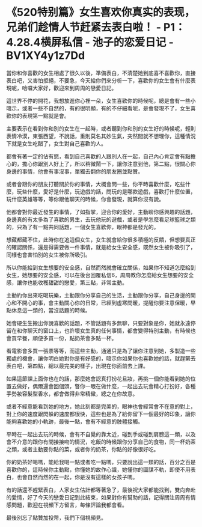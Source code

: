 # 《520特别篇》女生喜欢你真实的表现，兄弟们趁情人节赶紧去表白啦！ - P1：4.28.4横屏私信 - 池子的恋爱日记 - BV1XY4y1z7Dd

當你和你喜歡的女生相處了很久以後，準備表白，不清楚她到底喜不喜歡你，直接表白吧，又害怕拒絕，不要急，今天給你們來分析一下，喜歡你的女生會有什麼表現呢，哈囉大家好，歡迎來到周周的戀愛日記。

這世界不停的開花，我想放進你心裡一朵，女生喜歡你的時候呢，總是會有一些小暗示，或者一些不自然的，有的很明顯，有的不仔細看呢，是會發現不了，女生喜歡你的表現第一點就是會。

主要表示在看到你和別的女生在一起時，或者聽到你和別的女生好的時候呢，輕則表情冷漠，東張西望，不說話，重則莫名其妙生氣，突然間就不想理你，這種情況下就是女生吃醋了，女生對自己喜歡的人。

都會有著一定的佔有慾，看到自己喜歡的人跟別人在一起，自己內心肯定會有點擔心的，擔心你跟別人好上了，所以稍微鬧一下，讓你注意到他，第二點，很關心你身邊的事情，他會有事沒事，單獨去翻你的朋友圈並點贊。

或者會跟你的朋友打聽關於你的事情，大概會問一些，你平時喜歡什麼，吃些什麼，玩些什麼，愛好是什麼，玩遊戲的話，問玩的是哪款遊戲，喜歡打什麼位置，玩什麼英雄等等，等你跟他聊天的時候，你會發現，就算你沒有說。

他都會對你最近發生的事情，了如指掌，迎合你的愛好，主動聊你感興趣的話題，身邊真的有太多為了喜歡的男生，去玩他玩的遊戲，或者是學怎麼看足球籃球之類的，只為了有一點共同話題，一個女生喜歡你，眼神都是發光的。

想藏都藏不住，此時你在追這個女生，女生就會給你很多積極的反饋，但想要真正的確認關係，還是得需要做一件事情，就是給女生安全感，既然女生被你吸引了，同樣也會害怕別的女生被你所吸引。

所以你能給到女生想要的安全感，自然而然就會確立關係，如果你不知道怎麼給到女生，她想要的安全感，可以在後台回覆私信6，周周教你怎麼給女生想要的安全感，讓你也能收穫甜甜的戀愛，第三點，非常主動。

主動約你出來吃喝玩樂，主動跟你分享自己的生活，主動跟你分享，自己身邊的開心和不開心的事，會主動關心你的日常，已經到虛寒問暖，提醒你要注意保暖，早點休息這一類的，當沒話題的時候。

她會硬生生搬出你說喜歡的話題，不管話題有多無聊，只要對象是你，她就永遠停留在和你聊天的窗口上，也許壞女生真的任何事情，都會變得特別主動，有時候也會買早餐，順便多買一份，點奶茶會多點一杯。

看電影會多買一張票等等，而這些主動，通通只是為了讓你注意到她，多製造一些獨處的機會，讓你明白她對你是有好感的，暗示你如果你也喜歡她的話，就趕緊去表白吧，第四點，總以最完美的樣子，出現在你面前去上課。

如果這節課上面你也在的話，那麼她會認真打扮花旦妝，再挑一個你能看到她的位置去做好，偶爾還會回個頭，瞥你一眼在做什麼，一起出去玩會精心打扮好，各種手勢妝容髮型香水，都會做得非常精緻，總之在你故意。

或者不經意能看到她的地方，她此刻都是完美的，眼神也會經常會不在意的對上，對上你的速度跟閃躲的速度都很快，這些也是為了給你留下一個最好的印象，讓你能夠喜歡她的小軌跡，最後一點，會有不經意的肢體接觸。

平時在一起出去玩的時候，會有不自覺的靠太近，碰到手或碰到肩膀這一類，以及會不介意的跟你有間接接吻的情況，吃飯的時候跟你分享自己的食物，同一杯奶茶之類，或者主動要你點的菜，或者你的奶茶，你點的好像很好吃。

你的奶茶好喝嗎，能給我喝一點或者吃一點嗎，只要說出這一類的話，百分之百是喜歡你的，這時候你主動點，你懂她的故作心識，她懂你的圖謀不軌，即使不用表白，也會自然而然的在一起，你是沒有這樣的女孩子嗎。

有的話還不趕緊表白，人家女生估計都等著急了，最後祝大家都能找到，雙向奔赴的愛情，好了今天的戀愛日記到此結束，如果對你有幫助的話，記得關注周周有情感問題，歡迎在視頻下方留言，每條評論我都會看。

最後別忘了點贊加投幣，我們下個視頻見。